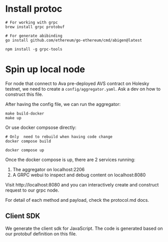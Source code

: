 # Install protoc

```
# For working with grpc
brew install grpc protobuf

# For generate abibinding
go install github.com/ethereum/go-ethereum/cmd/abigen@latest

npm install -g grpc-tools
```

# Spin up local node

For node that connect to Ava pre-deployed AVS contract on Holesky testnet, we need to create a `config/aggregator.yaml`. Ask a dev on how to construct this file.

After having the config file, we can run the aggregator:

```
make build-docker
make up
```

Or use docker compsose directly:

```
# Only  need to rebuild when having code change
docker compose build

docker compose up
```

Once the docker compose is up, there are 2 services running:

1. The aggregator on localhost:2206
2. A GRPC webui to inspect and debug content on localhost:8080

Visit http://localhost:8080 and you can interactively create and construct
request to our grpc node.

For detail of each method and payload, check the protocol.md docs.


## Client SDK

We generate the client sdk for JavaScript. The code is generated based on our
protobuf definition on this file.
